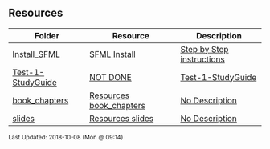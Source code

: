 ## Resources
| Folder | Resource | Description|
 | ------------|------------|------------|
 | [Install_SFML](/Users/griffin/Code/Courses/2143-Object-Oriented-Programming/tree/master/Resources/Install_SFML) | [ SFML Install ](/Users/griffin/Code/Courses/2143-Object-Oriented-Programming/tree/master/Resources/Install_SFML) | [ Step by Step instructions](/Users/griffin/Code/Courses/2143-Object-Oriented-Programming/tree/master/Resources/Install_SFML) | [Install_SFML](/Users/griffin/Code/Courses/2143-Object-Oriented-Programming/tree/master/Resources/Install_SFML) | [ Instructions](/Users/griffin/Code/Courses/2143-Object-Oriented-Programming/tree/master/Resources/Install_SFML) | [Install_SFML](/Users/griffin/Code/Courses/2143-Object-Oriented-Programming/tree/master/Resources/Install_SFML) | [include <SFML/Graphics.hpp>](/Users/griffin/Code/Courses/2143-Object-Oriented-Programming/tree/master/Resources/Install_SFML) | [N/A](/Users/griffin/Code/Courses/2143-Object-Oriented-Programming/tree/master/Resources/Install_SFML) |
 | [Test-1-StudyGuide](/Users/griffin/Code/Courses/2143-Object-Oriented-Programming/tree/master/Resources/Test-1-StudyGuide) | [ NOT DONE](/Users/griffin/Code/Courses/2143-Object-Oriented-Programming/tree/master/Resources/Test-1-StudyGuide) | [Test-1-StudyGuide](/Users/griffin/Code/Courses/2143-Object-Oriented-Programming/tree/master/Resources/Test-1-StudyGuide) | [ Test 1 ](/Users/griffin/Code/Courses/2143-Object-Oriented-Programming/tree/master/Resources/Test-1-StudyGuide) | [ Study Guide](/Users/griffin/Code/Courses/2143-Object-Oriented-Programming/tree/master/Resources/Test-1-StudyGuide) | [N/A](/Users/griffin/Code/Courses/2143-Object-Oriented-Programming/tree/master/Resources/Test-1-StudyGuide) |
 | [book_chapters](/Users/griffin/Code/Courses/2143-Object-Oriented-Programming/tree/master/Resources/book_chapters) | [ Resources book_chapters ](/Users/griffin/Code/Courses/2143-Object-Oriented-Programming/tree/master/Resources/book_chapters) | [ No Description](/Users/griffin/Code/Courses/2143-Object-Oriented-Programming/tree/master/Resources/book_chapters) | [N/A](/Users/griffin/Code/Courses/2143-Object-Oriented-Programming/tree/master/Resources/book_chapters) |
 | [slides](/Users/griffin/Code/Courses/2143-Object-Oriented-Programming/tree/master/Resources/slides) | [ Resources slides ](/Users/griffin/Code/Courses/2143-Object-Oriented-Programming/tree/master/Resources/slides) | [ No Description](/Users/griffin/Code/Courses/2143-Object-Oriented-Programming/tree/master/Resources/slides) | [N/A](/Users/griffin/Code/Courses/2143-Object-Oriented-Programming/tree/master/Resources/slides) |

<sup>Last Updated: 2018-10-08 (Mon @ 09:14)</sup>